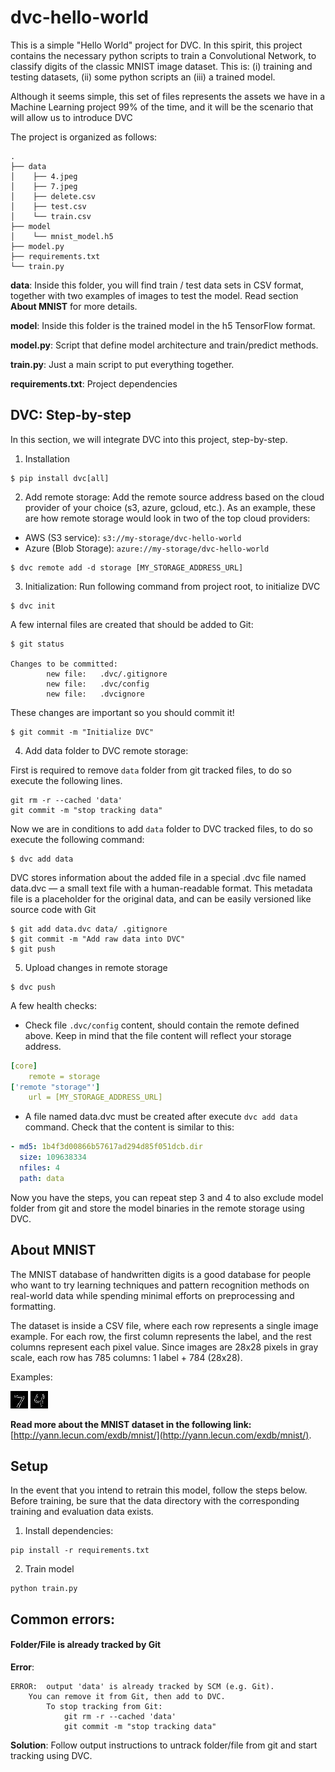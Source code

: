 # dvc-hello-world
This is a simple "Hello World" project for DVC. In this spirit, this project contains the necessary python scripts to 
train a Convolutional Network, to classify digits of the classic MNIST image dataset. This is: (i) training and testing 
datasets, (ii) some python scripts an (iii) a trained model.

Although it seems simple, this set of files represents the assets we have in a Machine Learning project 99% of the time, 
and it will be the scenario that will allow us to introduce DVC

The project is organized as follows:

```shell
.
├── data
│    ├── 4.jpeg
│    ├── 7.jpeg
│    ├── delete.csv
│    ├── test.csv
│    └── train.csv
├── model
│    └── mnist_model.h5
├── model.py
├── requirements.txt
└── train.py
```

**data**: Inside this folder, you will find train / test data sets in CSV format, together with two examples of 
images to test the model. Read section **About MNIST** for more details.

**model**: Inside this folder is the trained model in the h5 TensorFlow format.

**model.py**: Script that define model architecture and train/predict methods.

**train.py**: Just a main script to put everything together.

**requirements.txt**: Project dependencies

## DVC: Step-by-step

In this section, we will integrate DVC into this project, step-by-step.

1. Installation
```shell
$ pip install dvc[all]
```

2. Add remote storage: Add the remote source address based on the cloud provider of your choice (s3, azure, gcloud, etc.).
As an example, these are how remote storage would look in two of the top cloud providers:
- AWS (S3 service): `s3://my-storage/dvc-hello-world`
- Azure (Blob Storage): `azure://my-storage/dvc-hello-world`

```shell
$ dvc remote add -d storage [MY_STORAGE_ADDRESS_URL]
```

3. Initialization: Run following command from project root, to initialize DVC
```shell
$ dvc init
```

A few internal files are created that should be added to Git:

```shell
$ git status

Changes to be committed:
        new file:   .dvc/.gitignore
        new file:   .dvc/config
        new file:   .dvcignore

```

These changes are important so you should commit it!

```shell
$ git commit -m "Initialize DVC"
```

4. Add data folder to DVC remote storage:

First is required to remove `data` folder from git tracked files, to do so execute the following lines.
```shell
git rm -r --cached 'data'
git commit -m "stop tracking data"
```

Now we are in conditions to add `data` folder to DVC tracked files, to do so execute the following command:
```shell
$ dvc add data
```

DVC stores information about the added file in a special .dvc file named data.dvc — a small text file with a 
human-readable format. This metadata file is a placeholder for the original data, and can be easily versioned like 
source code with Git

```shell
$ git add data.dvc data/ .gitignore
$ git commit -m "Add raw data into DVC"
$ git push
```

5. Upload changes in remote storage
```shell
$ dvc push 
```

A few health checks:

- Check file `.dvc/config` content, should contain the remote defined above. Keep in mind that the file content will reflect your storage address.
```yaml
[core]
    remote = storage
['remote "storage"']
    url = [MY_STORAGE_ADDRESS_URL]
```

- A file named data.dvc must be created after execute `dvc add data` command. Check that the content is similar to this:
```yaml
- md5: 1b4f3d00866b57617ad294d85f051dcb.dir
  size: 109638334
  nfiles: 4
  path: data
```

Now you have the steps, you can repeat step 3 and 4 to also exclude model folder from git and store the model 
binaries in the remote storage using DVC.

## About MNIST

The MNIST database of handwritten digits is a good database for people who want to try learning techniques and pattern 
recognition methods on real-world data while spending minimal efforts on preprocessing and formatting. 

The dataset is inside a CSV file, where each row represents a single image example. For each row, the first column represents 
the label, and the rest columns represent each pixel value. Since images are 28x28 pixels in gray scale, 
each row has 785 columns: 1 label + 784 (28x28).

Examples:

![imagen](data/7.jpeg)
![imagen](data/4.jpeg)

**Read more about the MNIST dataset in the following link:** [http://yann.lecun.com/exdb/mnist/](http://yann.lecun.com/exdb/mnist/).

## Setup

In the event that you intend to retrain this model, follow the steps below. Before training, be sure that the data 
directory with the corresponding training and evaluation data exists.

1. Install dependencies:
```shell
pip install -r requirements.txt
```

2. Train model
```shell
python train.py
```

## Common errors:

#### Folder/File is already tracked by Git

**Error**:
```shell
ERROR:  output 'data' is already tracked by SCM (e.g. Git).
    You can remove it from Git, then add to DVC.
        To stop tracking from Git:
            git rm -r --cached 'data'
            git commit -m "stop tracking data" 
```

**Solution**: Follow output instructions to untrack folder/file from git and start tracking using DVC.

